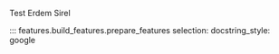 Test
Erdem Sirel

::: features.build_features.prepare_features
    selection:
        docstring_style: google